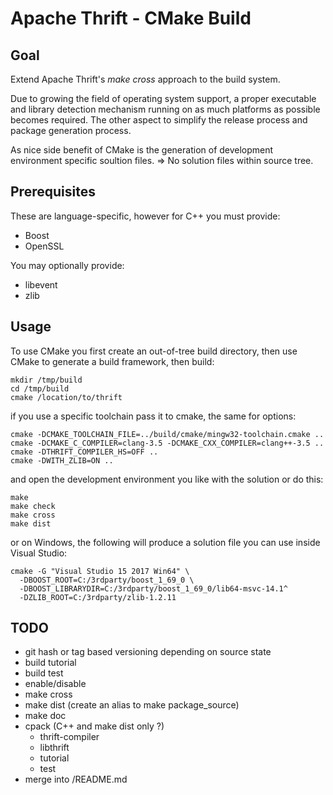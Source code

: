 # Apache Thrift - CMake Build

## Goal

Extend Apache Thrift's *make cross* approach to the build system.

Due to growing the field of operating system support, a proper executable
and library detection mechanism running on as much platforms as possible
becomes required. The other aspect to simplify the release process and
package generation process.

As nice side benefit of CMake is the generation of development environment
specific soultion files. => No solution files within source tree.

## Prerequisites

These are language-specific, however for C++ you must provide:

- Boost
- OpenSSL

You may optionally provide:

- libevent
- zlib

## Usage

To use CMake you first create an out-of-tree build directory, then use
CMake to generate a build framework, then build:

    mkdir /tmp/build
    cd /tmp/build
    cmake /location/to/thrift

if you use a specific toolchain pass it to cmake, the same for options:

    cmake -DCMAKE_TOOLCHAIN_FILE=../build/cmake/mingw32-toolchain.cmake ..
    cmake -DCMAKE_C_COMPILER=clang-3.5 -DCMAKE_CXX_COMPILER=clang++-3.5 ..
    cmake -DTHRIFT_COMPILER_HS=OFF ..
    cmake -DWITH_ZLIB=ON ..

and open the development environment you like with the solution or do this:

    make
    make check
    make cross
    make dist

or on Windows, the following will produce a solution file you can use
inside Visual Studio:

    cmake -G "Visual Studio 15 2017 Win64" \
      -DBOOST_ROOT=C:/3rdparty/boost_1_69_0 \
      -DBOOST_LIBRARYDIR=C:/3rdparty/boost_1_69_0/lib64-msvc-14.1^
      -DZLIB_ROOT=C:/3rdparty/zlib-1.2.11

<!--
To generate an installer and distribution package do this:

    cpack
-->

## TODO

* git hash or tag based versioning depending on source state
* build tutorial
* build test
* enable/disable
* make cross
* make dist (create an alias to make package_source)
* make doc
* cpack (C++ and make dist only ?)
  * thrift-compiler
  * libthrift
  * tutorial
  * test
* merge into /README.md